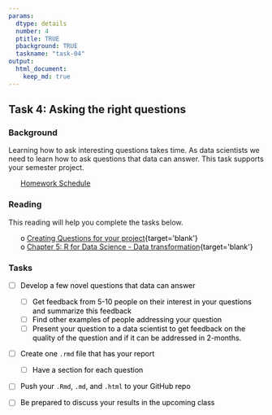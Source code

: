 ```yaml
---
params:
  dtype: details
  number: 4
  ptitle: TRUE
  pbackground: TRUE
  taskname: "task-04"
output:
  html_document:
    keep_md: true
---
```








## Task 4:  Asking the right questions 
### Background 
Learning how to ask interesting questions takes time.  As data scientists we need to learn how to ask questions that data can answer.  This task supports your semester project.


 * [Homework Schedule](../homework_schedule.html)




<style>
ul {
   color: black;
   list-style-type: none;
   list-style-position: outside;

}

</style>


### Reading

This reading will help you complete the tasks below.

* o [Creating Questions for your project](https://www.mindtools.com/pages/article/newTMC_88.htm){target='blank'}
* o [Chapter 5: R for Data Science - Data transformation](http://r4ds.had.co.nz/transform.html){target='blank'}


### Tasks


* [ ] Develop a few novel questions that data can answer
    * [ ] Get feedback from 5-10 people on their interest in your questions and summarize this feedback
    * [ ] Find other examples of people addressing your question
    * [ ] Present your question to a data scientist to get feedback on the quality of the question and if it can be addressed in 2-months.
* [ ] Create one `.rmd` file that has your report
    * [ ] Have a section for each question
* [ ] Push your `.Rmd`, `.md`, and `.html` to your GitHub repo
* [ ] Be prepared to discuss your results in the upcoming class

